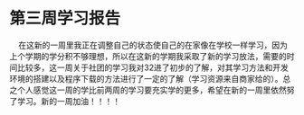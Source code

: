 # 第三周学习报告
&nbsp;&nbsp;&nbsp;&nbsp;在这新的一周里我正在调整自己的状态使自己的在家像在学校一样学习，因为上个学期的学分积不够理想，所以在这新的学期我采取了新的学习放法，需要的时间比较多，这一周关于社团的学习我对32进了初步的了解，对其学习方法和开发环境的搭建以及程序下载的方法进行了一定的了解（学习资源来自商家给的）。总之个人感觉这一周的学比前两周的学习要充实学的更多，希望在新的一周里依然努了学习。新的一周加油！！！！
